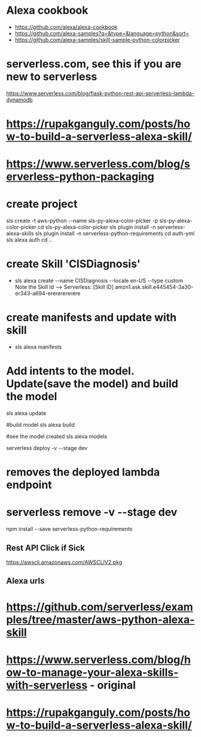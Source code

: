 # Alexa cookbook
- https://github.com/alexa/alexa-cookbook
- https://github.com/alexa-samples?q=&type=&language=python&sort=  
- https://github.com/alexa-samples/skill-sample-python-colorpicker

# serverless.com, see this if you are new to serverless
https://www.serverless.com/blog/flask-python-rest-api-serverless-lambda-dynamodb

# https://rupakganguly.com/posts/how-to-build-a-serverless-alexa-skill/
# https://www.serverless.com/blog/serverless-python-packaging
# create project
sls create -t aws-python --name sls-py-alexa-color-picker -p sls-py-alexa-color-picker
cd sls-py-alexa-color-picker
sls plugin install -n serverless-alexa-skills
sls plugin install -n serverless-python-requirements
cd auth-yml
sls alexa auth
cd ..

# create Skill 'CISDiagnosis'
- sls alexa create --name CISDiagnosis --locale en-US --type custom
 Note the Skill Id --> Serverless: [Skill ID] amzn1.ask.skill.e445454-3a30-er343-a694-erererererere

# create manifests and update with skill
- sls alexa manifests
# Add intents to the model. Update(save the model) and build the model
sls alexa update

#build model
sls alexa build

#see the model created
sls alexa models 

serverless deploy -v --stage dev
# removes the deployed lambda endpoint
# serverless remove -v --stage dev

npm install --save serverless-python-requirements



Rest API Click if Sick
-------------------------
https://awscli.amazonaws.com/AWSCLIV2.pkg

Alexa urls
--------------
# https://github.com/serverless/examples/tree/master/aws-python-alexa-skill
  # https://www.serverless.com/blog/how-to-manage-your-alexa-skills-with-serverless - original
# https://rupakganguly.com/posts/how-to-build-a-serverless-alexa-skill/